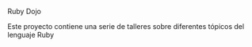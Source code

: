Ruby Dojo

Este proyecto contiene una serie de talleres sobre diferentes tópicos 
del lenguaje Ruby

